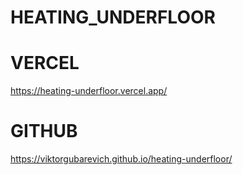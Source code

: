 # HEATING_UNDERFLOOR

# VERCEL
https://heating-underfloor.vercel.app/

# GITHUB

https://viktorgubarevich.github.io/heating-underfloor/